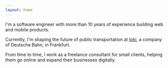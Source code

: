 ```yaml
---
layout: home
---
```


I'm a software engineer with more than 10 years of experience building web and mobile products.

Currently, I'm shaping the future of public transportation at [Ioki](https://ioki.com), a company of Deutsche Bahn, in Frankfurt.

From time to time, I work as a freelance consultant for small clients, helping them go online and expand their businesses digitally.
